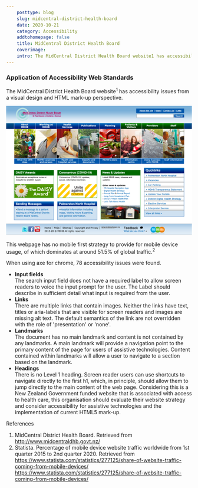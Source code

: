 ```yaml
---  
    posttype: blog
    slug: midcentral-district-health-board
    date: 2020-10-21
    category: Accessibility
    addtohomepage: false
    title: MidCentral District Health Board
    coverimage:
    intro: The MidCentral District Health Board website1 has accessibility issues from a visual design and HTML mark-up perspective.
---
```


<div class="description">

<h3>Application of Accessibility Web Standards</h3>

The MidCentral District Health Board website<sup>1</sup> has accessibility issues from a visual design and HTML mark-up perspective.

![The MidCentral District Health Board Homepage](./mcdhb-homepage.png "The MidCentral District Health Board Homepage")

This webpage has no mobile first strategy to provide for mobile device usage, of which dominates at around 51.5% of global traffic.<sup>2</sup>

When using axe for chrome, 78 accessibility issues were found.
* **Input fields**<br>
The search input field does not have a required label to allow screen readers to voice the input prompt for the user. The Label should describe in sufficient detail what input is required from the user.
* **Links**<br>
There are multiple links that contain images. Neither the links have text, titles or aria-labels that are visible for screen readers and images are missing alt text. The default semantics of the link are not overridden with the role of 'presentation' or 'none'.
* **Landmarks**<br>
The document has no main landmark and content is not contained by any landmarks. A main landmark will provide a navigation point to the primary content of the page for users of assistive technologies. Content contained within landmarks will allow a user to navigate to a section based on the landmark.
* **Headings**<br>
There is no Level 1 heading. Screen reader users can use shortcuts to navigate directly to the first h1, which, in principle, should allow them to jump directly to the main content of the web page.
Considering this is a New Zealand Government funded website that is associated with access to health care, this organisation should evaluate their website strategy and consider accessibility for assistive technologies and the implementation of current HTML5 mark-up.

References
1.	MidCentral District Health Board. Retrieved from http://www.midcentraldhb.govt.nz/
2.	Statista. Percentage of mobile device website traffic worldwide from 1st quarter 2015 to 2nd quarter 2020. Retrieved from https://www.statista.com/statistics/277125/share-of-website-traffic-coming-from-mobile-devices/ https://www.statista.com/statistics/277125/share-of-website-traffic-coming-from-mobile-devices/

</div>